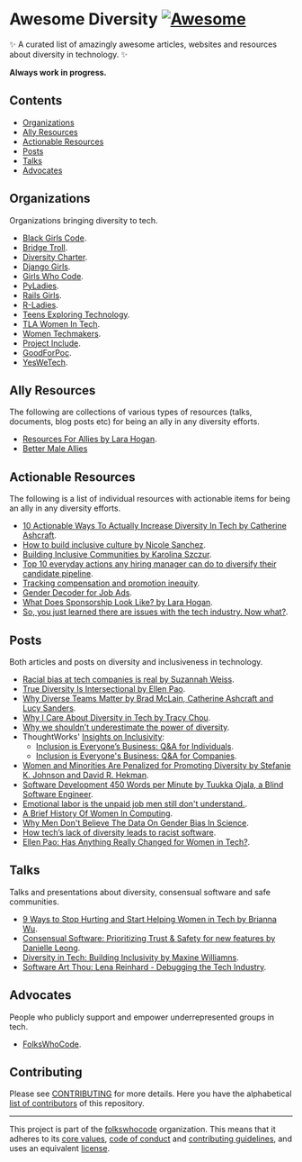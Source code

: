 # Awesome Diversity [![Awesome](https://cdn.rawgit.com/sindresorhus/awesome/d7305f38d29fed78fa85652e3a63e154dd8e8829/media/badge.svg)](https://github.com/sindresorhus/awesome)

:sparkles: A curated list of amazingly awesome articles, websites and resources about diversity in technology. :sparkles:

**Always work in progress.**

## Contents
- [Organizations](#organizations)
- [Ally Resources](#ally-resources)
- [Actionable Resources](#actionable-resources)
- [Posts](#posts)
- [Talks](#talks)
- [Advocates](#advocates)

## Organizations

Organizations bringing diversity to tech.

- [Black Girls Code](http://www.blackgirlscode.com/).
- [Bridge Troll](https://www.bridgetroll.org/).
- [Diversity Charter](http://diversitycharter.org/).
- [Django Girls](https://djangogirls.org/).
- [Girls Who Code](https://girlswhocode.com/).
- [PyLadies](http://www.pyladies.com/).
- [Rails Girls](http://railsgirls.com/).
- [R-Ladies](https://rladies.org/).
- [Teens Exploring Technology](http://exploringtech.org/).
- [TLA Women In Tech](http://tlawomenintech.org/).
- [Women Techmakers](https://www.womentechmakers.com/).
- [Project Include](http://projectinclude.org/).
- [GoodForPoc](https://github.com/GoodForPoC/GoodForPoC).
- [YesWeTech](http://yeswetech.org/).

## Ally Resources

The following are collections of various types of resources (talks, documents, blog posts etc) for being an ally in any diversity efforts.

- [Resources For Allies by Lara Hogan](https://github.com/larahogan/ally-resources).
- [Better Male Allies](https://code.likeagirl.io/@betterallies)

## Actionable Resources

The following is a list of individual resources with actionable items for being an ally in any diversity efforts.

- [10 Actionable Ways To Actually Increase Diversity In Tech by Catherine Ashcraft](https://www.fastcompany.com/3041339/10-commitments-that-will-make-a-difference-in-increasing-diversity-in-tec).
- [How to build inclusive culture by Nicole Sanchez](https://medium.com/@nmsanchez/how-to-build-inclusive-culture-360160f417a1).
- [Building Inclusive Communities by Karolina Szczur](https://medium.com/@fox/building-inclusive-communities-232dc01d1aba).
- [Top 10 everyday actions any hiring manager can do to diversify their candidate pipeline](https://code.likeagirl.io/are-you-even-trying-69e270ef283f).
- [Tracking compensation and promotion inequity](http://larahogan.me/blog/inclusion-math/).
- [Gender Decoder for Job Ads](http://gender-decoder.katmatfield.com/).
- [What Does Sponsorship Look Like? by Lara Hogan](http://larahogan.me/blog/what-sponsorship-looks-like/).
- [So, you just learned there are issues with the tech industry. Now what?](https://github.com/stephmarx/so-you-just-learned).

## Posts

Both articles and posts on diversity and inclusiveness in technology.

- [Racial bias at tech companies is real by Suzannah Weiss](http://www.complex.com/life/2016/03/tech-diversity-problem).
- [True Diversity Is Intersectional by Ellen Pao](https://medium.com/projectinclude/true-diversity-is-intersectional-2282b8da8882).
- [Why Diverse Teams Matter by Brad McLain, Catherine Ashcraft and Lucy Sanders](http://er.educause.edu/articles/2016/5/why-diverse-teams-matter).
- [Why I Care About Diversity in Tech by Tracy Chou](https://medium.com/little-thoughts/why-i-care-about-diversity-in-tech-31bde2de8532).
- [Why we shouldn’t underestimate the power of diversity](http://ideas.ted.com/why-we-shouldnt-underestimate-the-power-of-diversity/).
- ThoughtWorks' [Insights on Inclusivity](https://www.thoughtworks.com/insights/inclusivity):
  - [Inclusion is Everyone’s Business: Q&A for Individuals](https://www.thoughtworks.com/insights/blog/inclusion-everyone-s-business-qa-part-1).
  - [Inclusion is Everyone's Business: Q&A for Companies](https://www.thoughtworks.com/insights/blog/inclusion-everyones-business-qa-companies).
- [Women and Minorities Are Penalized for Promoting Diversity by Stefanie K. Johnson and David R. Hekman](https://hbr.org/2016/03/women-and-minorities-are-penalized-for-promoting-diversity).
- [Software Development 450 Words per Minute by Tuukka Ojala, a Blind Software Engineer](https://www.vincit.fi/en/blog/software-development-450-words-per-minute/).
- [Emotional labor is the unpaid job men still don't understand.](http://www.harpersbazaar.com/culture/features/a12063822/emotional-labor-gender-equality/).
- [A Brief History Of Women In Computing](https://hackernoon.com/a-brief-history-of-women-in-computing-e7253ac24306).
- [Why Men Don't Believe The Data On Gender Bias In Science](https://www.wired.com/story/why-men-dont-believe-the-data-on-gender-bias-in-science/amp).
- [How tech’s lack of diversity leads to racist software](http://www.sfchronicle.com/business/article/How-tech-s-lack-of-diversity-leads-to-racist-6398224.php).
- [Ellen Pao: Has Anything Really Changed for Women in Tech?](https://mobile.nytimes.com/2017/09/16/opinion/sunday/ellen-pao-sexism-tech.html?referer=).

## Talks

Talks and presentations about diversity, consensual software and safe communities.

- [9 Ways to Stop Hurting and Start Helping Women in Tech by Brianna Wu](https://www.youtube.com/watch?v=pUVhF3jDG08).
- [Consensual Software: Prioritizing Trust & Safety for new features by Danielle Leong](https://www.youtube.com/watch?v=Ccw3VfE3P4M).
- [Diversity in Tech: Building Inclusivity by Maxine Williamns](https://www.youtube.com/watch?v=XAiDY3k50D8).
- [Software Art Thou: Lena Reinhard - Debugging the Tech Industry](https://www.youtube.com/watch?v=zjjvIaYMd0o).

## Advocates

People who publicly support and empower underrepresented groups in tech.

- [FolksWhoCode](https://github.com/folkswhocode).

## Contributing

Please see [CONTRIBUTING](.github/CONTRIBUTING.md) for more details. Here you have the alphabetical [list of contributors](CONTRIBUTORS.md) of this repository.

----------------------------

This project is part of the [folkswhocode](https://github.com/folkswhocode) organization.
This means that it adheres to its [core values](https://github.com/folkswhocode/base/blob/master/en/VALUES.md), [code of conduct](https://github.com/folkswhocode/base/blob/master/en/CODE_OF_CONDUCT.md) and
[contributing guidelines](.github/CONTRIBUTING.md), and uses an equivalent [license](LICENSE).
